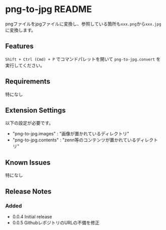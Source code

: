 # png-to-jpg README

pngファイルをjpgファイルに変換し、参照している箇所も`xxx.png`から`xxx.jpg`に変換します。

## Features

`Shift + Ctrl (Cmd) + P` でコマンドパレットを開いて `png-to-jpg.convert` を実行してください。

## Requirements

特になし

## Extension Settings
以下の設定が必要です。
* "png-to-jpg.images" : "画像が置かれているディレクトリ"
* "png-to-jpg.contents" : "zenn等のコンテンツが置かれているディレクトリ"

## Known Issues

特になし

## Release Notes

### Added

- 0.0.4 Initial release
- 0.0.5 GithubレポジトリのURLの不備を修正

